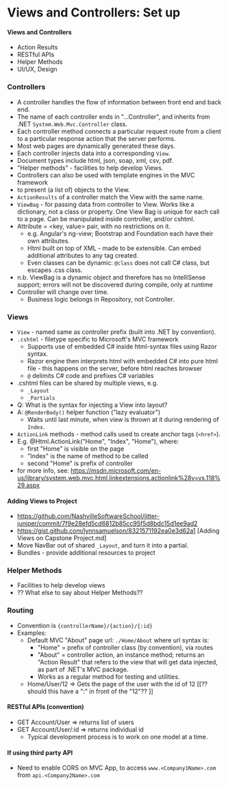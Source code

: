 # Views and Controllers: Set up

#### Views and Controllers
*	Action Results
*	RESTful APIs
*	Helper Methods
*	UI/UX, Design

### Controllers
* A controller handles the flow of information between front end and back end.
* The name of each controller ends in "...Controller", and inherits from .NET `System.Web.Mvc.Controller` class.
* Each controller method connects a particular request route from a client to a particular response action that the server performs.
 * Most web pages are dynamically generated these days.
* Each controller injects data into a corresponding `View`.
 * Document types include html, json, soap, xml, csv, pdf.
* "Helper methods" - facilities to help develop Views.
* Controllers can also be used with template engines in the MVC framework
 * to present (a list of) objects to the View.
* `ActionResults` of a controller match the View with the same name.
* `ViewBag` - for passing data from controller to View.  Works like a dictionary, not a class or property.  One View Bag is unique for each call to a page.  Can be manipulated inside controller, and/or cshtml.
 * Attribute = <key, value> pair, with no restrictions on it.
   * e.g. Angular's ng-view; Bootstrap and Foundation each have their own attributes.
   * Html built on top of XML - made to be extensible. Can embed additional attributes to any tag created.
   * Even classes can be dynamic: `@class` does not call C# class, but escapes .css class.
 * n.b. ViewBag is a dynamic object and therefore has no IntelliSense support; errors will not be discovered during compile, only at runtime
* Controller will change over time.
  * Business logic belongs in Repository, not Controller.

### Views
* `View` - named same as controller prefix (built into .NET by convention).
* `.cshtml` - filetype specific to Microsoft's MVC framework
  * Supports use of embedded C# inside html-syntax files using Razor syntax.
  * Razor engine then interprets html with embedded C# into pure html file - this happens on the server, before html reaches browser
  * `@` delimits C# code and prefixes C# variables
 * .cshtml files can be shared by multiple views, e.g.
   * `_Layout`
   * `_Partials`
* Q: What is the syntax for injecting a View into layout?
* A: `@RenderBody()` helper function ("lazy evaluator")
    * Waits until last minute, when view is thrown at it during rendering of `Index`.
* `ActionLink` methods - method calls used to create anchor tags (`<href>`).
 * E.g.
@Html.ActionLink("Home", "Index", "Home"), where:
   *	first "Home" is visible on the page
   *	"Index" is the name of method to be called
   *	second "Home" is prefix of controller
* for more info, see: https://msdn.microsoft.com/en-us/library/system.web.mvc.html.linkextensions.actionlink%28v=vs.118%29.aspx

#### Adding Views to Project
* https://github.com/NashvilleSoftwareSchool/jitter-juniper/commit/7f9e28efd5cd6812b85cc95f5d8bdc15d1ee9ad2
* https://gist.github.com/lynnsamuelson/8321571192ea0e3d62a1    [Adding Views on Capstone Project.md]
* Move NavBar out of shared `_Layout`, and turn it into a partial.
* Bundles - provide additional resources to project

### Helper Methods
* Facilities to help develop views
* ?? What else to say about Helper Methods??

### Routing
* Convention is `{controllerName}/{action}/{:id}`
* Examples:
  * Default MVC "About" page url:  `./Home/About` where url syntax is:
    *	"Home" = prefix of controller class (by convention), via routes
    *	"About" = controller action, an instance method; returns an "Action Result" that refers to the view that will get data injected, as part of .NET's MVC package.  
      * Works as a regular method for testing and utilities.
  * Home/User/12   =>   Gets the page of the user with the id of 12 [[?? should this have a ":" in front of the "12"?? ]]

#### RESTful APIs (convention)
* GET Account/User   => returns list of users
* GET Account/User/:id => returns individual id
  * Typical development process is to work on one model at a time.

#### If using third party API
* Need to enable CORS on MVC App, to access `www.<Company1Name>.com` from `api.<Company2Name>.com`
